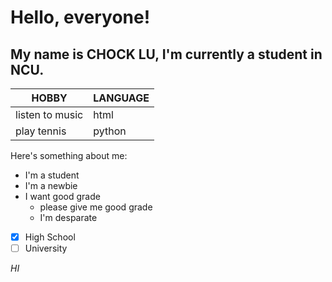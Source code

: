 # Hello, everyone!
## My name is **CHOCK LU**, I'm currently a student in NCU.

HOBBY | LANGUAGE
------------ | -------------
listen to music | html
play tennis | python

Here's something about me:
* I'm a student
* I'm a newbie
* I want good grade
  * please give me good grade
  * I'm desparate

- [x] High School
- [ ] University

*HI*
